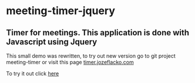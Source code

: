 # meeting-timer-jquery

## Timer for meetings. This application is done with Javascript using Jquery

This small demo was rewritten, to try out new version go to git project meeting-timer or visit this page <a href="timer.jozeflacko.com">timer.jozeflacko.com</a> 

To try it out click <a href="https://rawgit.com/opam/scrumTimer/master/src/index.html">here</a> 
